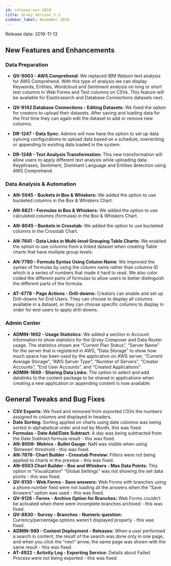 ```yaml
---
id: release-nov-2019
title: Qrvey Version 3.3
sidebar_label: November 2019
---
```

<div style={{textAlign: "justify"}}/>
Release date: 2019-11-13

## New Features and Enhancements

### Data Preparation

-   **QV-9003 - AWS Comprehend:** We replaced IBM Watson text analysis for AWS Comprehend. With this type of  analysis we can display Keywords, Entities, Wordcloud and Sentiment analysis on long or short text columns in Web Forms and Text columns on CSVs. This feature will be available for Elasticsearch and Database Connections datasets next. 

-   **QV-9142 Database Connections - Editing Datasets:** We fixed the option for creators to upload their datasets. After saving and loading data for the first time they can again edit the dataset to add or remove new columns. 

-   **DR-1247 - Data Sync:** Admins will now have the option to set up data syncing configurations to upload data based on a schedule, overwriting or appending to existing data loaded in the system. 

-   **DR-1248 - Text Analysis Transformation:** This new transformation will allow users to apply different text analysis while uploading data: Keyphrases, Sentiment, Dominant Language and Entities detection using AWS Comprehend.

### Data Analysis & Automation

-   **AN-5945 - Buckets in Box & Whiskers:** We added the option to use bucketed columns in the Box & Whiskers Chart.

-   **AN-6821 - Formulas in Box & Whiskers:** We added the option to use calculated columns (formulas) in the Box & Whiskers Chart.

-   **AN-8045 - Buckets in Crosstab:** We added the option to use bucketed columns in the Crosstab Chart.

-   **AN-7641 - Data Links in Multi-level Grouping Table Charts:** We enabled the option to use columns from a linked dataset when creating Table charts that have multiple group levels. 

-   **AN-7780 - Formula Syntax Using Column Name**: We improved the syntax of formulas by using the column name rather than columns ID which is a series of numbers that made it hard to read. We also color coded the different parts of formulas to allow users to better distinguish the different parts of the formula. 

-   **AT-4778 - Page Actions - Drill-downs:** Creators can enable and set up Drill-downs for End Users. They can choose to display all columns available in a dataset, or they can choose specific columns to display in order for end users to apply drill-downs. 

### Admin Center

-   **ADMIN-1662 - Usage Statistics:** We added a section in Account information to show statistics for the Qrvey Composer and Data Router usage. The statistics shown are “Current Plan Status”, “Server Name” for the server that is registered in AWS, “Data Storage” to show how much space has been used by the application on AWS server, “Current Average Storage”, “AWS Server Type”, “Number of Servers”, “Creator Accounts”, “End User Accounts”, and “Created Applications”. 
-   **ADMIN-1669 - Sharing Data Links:** The option to select and add datalinks to the content package to be shared in applications when creating a new application or appending content is now available.

## General Tweaks and Bug Fixes

-   **CSV Exports:** We fixed and removed from exported CSVs the numbers assigned to columns and displayed in headers. 
-   **Date Sorting:** Sorting applied on charts using date columns was being sorted in alphabetical order and not by Month, this was fixed.  
-   **Formulas - Date Add/Date Subtract:** A day was being subtracted from the Date Subtract formula result - this was fixed.
-   **AN-8008- Metrics - Bullet Gauge**: NaN was visible when using ‘Between’ threshold - this was fixed.
-   **AN-7878- Chart Builder - Crosstab Preview:** Filters were not being applied to charts in the preview - this was fixed.
-   **AN-6503 Chart Builder - Box and Whiskers - Max Data Points:** This option in “Visualization” “Global Settings” was not showing the set data points - this was fixed.
-   **QV-9130 - Web Forms - Save answers:** Web Forms with branches using a phone number field were not loading all the answers when the “Save Answers” option was used - this was fixed.
-   **QV-9126 - Forms - Archive Option for Branches:** Web Forms couldn’t be activated when there were incomplete branches archived - this was fixed.
-   **QV-8830 - Survey - Branches - Numeric question:** Currency/percentage options weren’t displayed properly - this was fixed.
-   **ADMIN-989 - Content Deployment - Releases:** When a user performed a search in content, the result of the search was done only in one page, and when you click the “next” arrow, the same page was shown with the same result - this was fixed.
-   **AT-4922 - Activity Log - Exporting Service:** Details about Failed Process were not being exported - this was fixed.
